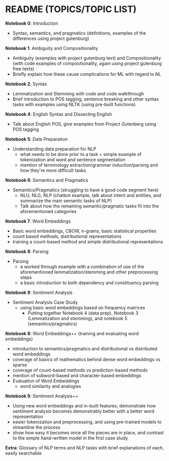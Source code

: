 # README (TOPICS/TOPIC LIST)

**Notebook 0**: Introduction
  - Syntax, semantics, and pragmatics (definitions, examples of the differences using project gutenburg)

**Notebook 1**: Ambiguity and Compositionality
  - Ambiguity (examples with project gutenburg text) and Compositionality (with code examples of compositionality, again using project gutenburg free texts)
  - Briefly explain how these cause complications for ML with regard to NL

**Notebook 2**: Syntax
  - Lemmatization and Stemming with code and code walkthrough
  - Brief introduction to POS tagging, sentence breaking and other syntax tasks with examples using NLTK (using pre-built functions)


**Notebook 4**: English Syntax and Dissecting English
  - Talk about English POS, give examples from Project Gutenberg using POS tagging

**Notebook 5**: Data Preparation
  - Understanding data preparation for NLP
    - what needs to be done prior to a task + simple example of tokenization and word and sentence segmentation
    - mention of terminology extraction/grammar induction/parsing and how they're more difficult tasks

**Notebook 6**: Semantics and Pragmatics
  - Semantics/Pragmatics (struggling to have a good code segment here)
    - NLU, NLG, NLP (chatbot example, talk about intent and entities, and summarize the main semantic tasks of NLP)
    - Talk about how the remaining semantic/pragmatic tasks fit into the aforementioned categories

**Notebook 7**: Word Embeddings
  - Basic word embeddings, CBOW, n-grams, basic statistical properties
  - count based methods, distributional representations
  - training a count-based method and simple distributional representations

**Notebook 8**: Parsing
  - Parsing
    - a worked through example with a combination of use of the aforementioned lemmatization/stemming and other preprocessing steps
    - a basic introduction to both dependency and constituency parsing


**Notebook 9**: Sentiment Analysis
  - Sentiment Analysis Case Study
    - using basic word embeddings based on frequency matrices 
      - Putting together Notebook 4 (data prep), Notebook 3 (Lemmatization and stemming), and notebook 5 (semantics/pragmatics) 

**Notebook 8**: Word Embeddings++ (training and evaluating word embeddings)
  - introduction to semantics/pragmatics and distributional vs distributed word embeddings
  - coverage of basics of mathematics behind dense word embeddings vs sparse
  - coverage of count-based methods vs prediction-based methods
  - mention of subword-based and character-based embeddings
  - Evaluation of Word Embeddings
    - word similarity and analogies

**Notebook 9**: Sentiment Analysis++
  - Using new word embeddings and in-built features, demonstrate how sentiment analysis becomes demonstrably better with a better word representation
  - easier tokenization and preprocessing, and using pre-trained models to streamline the process
  - show how easy it becomes once all the pieces are in place, and contrast to the simple hand-written model in the first case study
  
**Extra**: Glossary of NLP terms and NLP tasks with brief explanations of each, easily searchable
